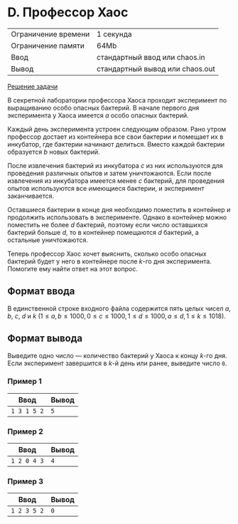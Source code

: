 # D. Профессор Хаос

<table>
    <tr>
        <td>Ограничение времени</td>
        <td>1 секунда</td>
    </tr>
    <tr>
        <td>Ограничение памяти</td>
        <td>64Mb</td>
    </tr>
    <tr>
        <td>Ввод</td>
        <td>стандартный ввод или chaos.in</td>
    </tr>
    <tr>
        <td>Вывод</td>
        <td>стандартный вывод или chaos.out</td>
    </tr>
</table>

[Решение задачи](./main.cpp)

В секретной лаборатории профессора Хаоса проходит эксперимент по выращиванию особо опасных бактерий. В начале первого дня эксперимента у Хаоса имеется $a$ особо опасных бактерий.

Каждый день эксперимента устроен следующим образом. Рано утром профессор достает из контейнера все свои бактерии и помещает их в инкубатор, где бактерии начинают делиться. Вместо каждой бактерии образуется $b$ новых бактерий.

После извлечения бактерий из инкубатора $c$ из них используются для проведения различных опытов и затем уничтожаются. Если после извлечения из инкубатора имеется менее $c$ бактерий, для проведения опытов используются все имеющиеся бактерии, и эксперимент заканчивается.

Оставшиеся бактерии в конце дня необходимо поместить в контейнер и продолжить использовать в эксперименте. Однако в контейнер можно поместить не более $d$ бактерий, поэтому если число оставшихся бактерий больше $d$, то в контейнер помещаются $d$ бактерий, а остальные уничтожаются.

Теперь профессор Хаос хочет выяснить, сколько особо опасных бактерий будет у него в контейнере после $k$-го дня эксперимента. Помогите ему найти ответ на этот вопрос.

## Формат ввода

В единственной строке входного файла содержится пять целых чисел $a$, $b$, $c$, $d$ и $k$ $(1 \leq a, b \leq 1000, 0 \leq c \leq 1000, 1 \leq d \leq 1000, a \leq d, 1 \leq k \leq 1018)$.

## Формат вывода

Выведите одно число — количество бактерий у Хаоса к концу $k$-го дня. Если эксперимент завершится в $k$-й день или ранее, выведите число `0`.


### Пример 1

| Ввод | Вывод |
| -- | -- |
| `1 3 1 5 2` | `5` |


### Пример 2

| Ввод | Вывод |
| -- | -- |
| `1 2 0 4 3` | `4` |


### Пример 3

| Ввод | Вывод |
| -- | -- |
| `1 2 3 5 2` | `0` |
